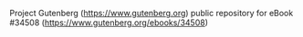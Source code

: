 Project Gutenberg (https://www.gutenberg.org) public repository for eBook #34508 (https://www.gutenberg.org/ebooks/34508)
